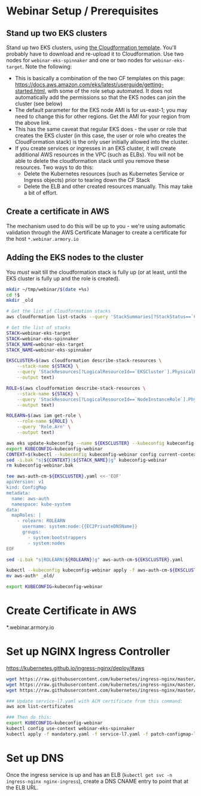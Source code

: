 # Webinar Setup / Prerequisites

## Stand up two EKS clusters
Stand up two EKS clusters, using [the Cloudformation template](misc/eks.yml).  You'll probably have to download and re-upload it to Cloudformation.  Use two nodes for `webinar-eks-spinnaker` and one or two nodes for `webinar-eks-target`.  Note the following:
* This is basically a combination of the two CF templates on this page: https://docs.aws.amazon.com/eks/latest/userguide/getting-started.html, with some of the role setup automated.  It does not automatically add the permissions so that the EKS nodes can join the cluster (see below)
* The default parameter for the EKS node AMI is for us-east-1; you may need to change this for other regions.  Get the AMI for your region from the above link.
* This has the same caveat that regular EKS does - the user or role that creates the EKS cluster (in this case, the user or role who creates the CloudFormation stack) is the only user initially allowed into the cluster.
* If you create services or ingresses in an EKS cluster, it will create additional AWS resources in the VPC (such as ELBs).  You will not be able to delete the cloudformation stack until you remove these resources.  Two ways to do this:
    * Delete the Kubernetes resources (such as Kubernetes Service or Ingress objects) prior to tearing down the CF Stack
    * Delete the ELB and other created resources manually.  This may take a bit of effort.

## Create a certificate in AWS
The mechanism used to do this will be up to you - we're using automatic validation through the AWS Certificate Manager to create a certificate for the host `*.webinar.armory.io`

## Adding the EKS nodes to the cluster
You *must* wait till the cloudformation stack is fully up (or at least, until the EKS cluster is fully up and the role is created).
```bash
mkdir ~/tmp/webinar/$(date +%s)
cd !$
mkdir _old

# Get the list of Cloudformation stacks
aws cloudformation list-stacks --query 'StackSummaries[?StackStatus==`CREATE_COMPLETE` && TemplateDescription==`Amazon EKS Sample VPC`]'

# Get the list of stacks
STACK=webinar-eks-target
STACK=webinar-eks-spinnaker
STACK_NAME=webinar-eks-target
STACK_NAME=webinar-eks-spinnaker

EKSCLUSTER=$(aws cloudformation describe-stack-resources \
    --stack-name ${STACK} \
    --query 'StackResources[?LogicalResourceId==`EKSCluster`].PhysicalResourceId' \
    --output text)

ROLE=$(aws cloudformation describe-stack-resources \
    --stack-name ${STACK} \
    --query 'StackResources[?LogicalResourceId==`NodeInstanceRole`].PhysicalResourceId' \
    --output text)

ROLEARN=$(aws iam get-role \
    --role-name ${ROLE} \
    --query 'Role.Arn' \
    --output text)

aws eks update-kubeconfig --name ${EKSCLUSTER} --kubeconfig kubeconfig-webinar
export KUBECONFIG=kubeconfig-webinar
CONTEXT=$(kubectl --kubeconfig kubeconfig-webinar config current-context)
sed -i.bak "s|${CONTEXT}|${STACK_NAME}|g" kubeconfig-webinar
rm kubeconfig-webinar.bak

tee aws-auth-cm-${EKSCLUSTER}.yaml <<-'EOF'
apiVersion: v1
kind: ConfigMap
metadata:
  name: aws-auth
  namespace: kube-system
data:
  mapRoles: |
    - rolearn: ROLEARN
      username: system:node:{{EC2PrivateDNSName}}
      groups:
        - system:bootstrappers
        - system:nodes
EOF

sed -i.bak "s|ROLEARN|${ROLEARN}|g" aws-auth-cm-${EKSCLUSTER}.yaml

kubectl --kubeconfig kubeconfig-webinar apply -f aws-auth-cm-${EKSCLUSTER}.yaml
mv aws-auth* _old/

export KUBECONFIG=kubeconfig-webinar
```

# Create Certificate in AWS
*.webinar.armory.io

# Set up NGINX Ingress Controller
https://kubernetes.github.io/ingress-nginx/deploy/#aws

```bash
wget https://raw.githubusercontent.com/kubernetes/ingress-nginx/master/deploy/mandatory.yaml
wget https://raw.githubusercontent.com/kubernetes/ingress-nginx/master/deploy/provider/aws/service-l7.yaml
wget https://raw.githubusercontent.com/kubernetes/ingress-nginx/master/deploy/provider/aws/patch-configmap-l7.yaml

### Update service-l7.yaml with ACM certificate from this command:
aws acm list-certificates

### Then do this:
export KUBECONFIG=kubeconfig-webinar
kubectl config use-context webinar-eks-spinnaker
kubectl apply -f mandatory.yaml -f service-l7.yaml -f patch-configmap-l7.yaml
```

# Set up DNS
Once the ingress service is up and has an ELB (`kubectl get svc -n ingress-nginx nginx-ingress`), create a DNS CNAME entry to point that at the ELB URL.